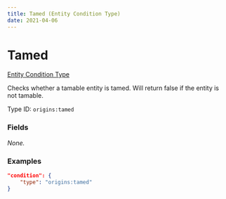 ```yaml
---
title: Tamed (Entity Condition Type)
date: 2021-04-06
---
```


# Tamed

[Entity Condition Type](../entity_condition_types.md)

Checks whether a tamable entity is tamed. Will return false if the entity is not tamable.

Type ID: `origins:tamed`


### Fields

_None._


### Examples

```json
"condition": {
    "type": "origins:tamed"
}
```
